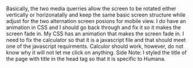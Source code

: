 Basically, the two media querries allow the screen to be rotated either vertically or horizonatally and keep the same basic screen structure while adjust for the two alternation screen posions for mobile view. I do have an animation in CSS and I should go back through and fix it so it makes the screen fade in. My CSS has an animation that makes the screen fade in. I need to fix the calculator so that it is a javascript file and that should meet one of the javascript requirments. Calculor should work, however, do not know why it will not let me click on anything. Side Note: I styled the title of the page with title in the head tag so that it is specific to Humana. 